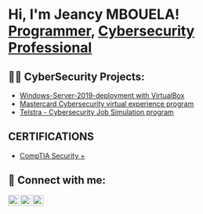 <h1>Hi, I'm Jeancy MBOUELA! <br/><a href="https://github.com/angelus06/JeancyM_Cybertest">Programmer</a>, <a href="https://www.linkedin.com/in/jeancy-mbouela-558a4925/">Cybersecurity Professional</a>

<h2>👨‍💻 CyberSecurity Projects:</h2>

  - [Windows-Server-2019-deployment with VirtualBox](https://github.com/angelus06/Windows-Server-2019-deployment-project)
  - [Mastercard Cybersecurity virtual experience program](https://github.com/JeancyM_Cybertest/Algorithms-Practice)
  - [Telstra - Cybersecurity Job Simulation program](https://github.com/JeancyM_Cybertest/Algorithms-Practice)

<h2> CERTIFICATIONS </h2>

- [CompTIA Security +](https://learn.comptia.org/verify/certmaster-ce-for-security-exam-sy0-601)
  

<h2> 🤳 Connect with me:</h2>

[<img align="left" alt="angeluscorps.4095 | YouTube" width="22px" src="https://cdn.jsdelivr.net/npm/simple-icons@v3/icons/youtube.svg" />][youtube]
[<img align="left" alt="JMbouela | Twitter" width="22px" src="https://cdn.jsdelivr.net/npm/simple-icons@v3/icons/twitter.svg" />][twitter]
[<img align="left" alt="jeancyMbouela | LinkedIn" width="22px" src="https://cdn.jsdelivr.net/npm/simple-icons@v3/icons/linkedin.svg" />][linkedin]

[twitter]: https://twitter.com/JMbouela
[youtube]: https://www.youtube.com/c/angeluscorps.4095
[linkedin]: https://linkedin.com/in/jeancyMbouela

<!--
**joshmadakor1/joshmadakor1** is a ✨ _special_ ✨ repository because its `README.md` (this file) appears on your GitHub profile.

Here are some ideas to get you started:

- 🔭 I’m currently working on ...
- 🌱 I’m currently learning ...
- 👯 I’m looking to collaborate on ...
- 🤔 I’m looking for help with ...
- 💬 Ask me about ...
- 📫 How to reach me: ...
- 😄 Pronouns: ...
- ⚡ Fun fact: ...
-->
